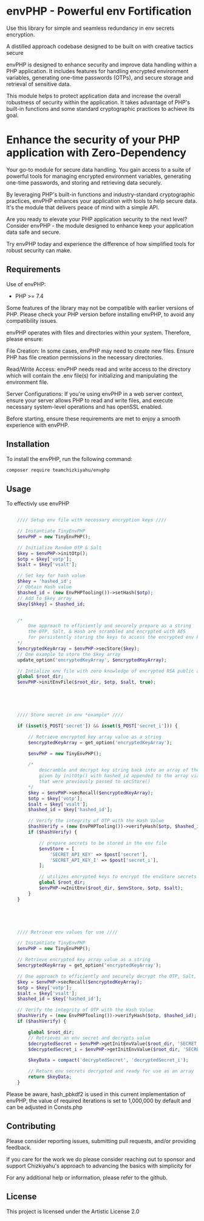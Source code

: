 # envPHP - Powerful env Fortification

Use this library for simple and seamless redundancy in env secrets encryption.

A distilled approach codebase designed to be built on with creative tactics secure 

envPHP is designed to enhance security and improve data handling within a PHP application. It includes features for handling encrypted environment variables, generating one-time passwords (OTPs), and secure storage and retrieval of sensitive data. 

This module helps to protect application data and increase the overall robustness of security within the application. It takes advantage of PHP's built-in functions and some standard cryptographic practices to achieve its goal.


# Enhance the security of your PHP application with Zero-Dependency

Your go-to module for secure data handling. You gain access to a suite of powerful tools for managing encrypted environment variables, generating one-time passwords, and storing and retrieving data securely. 

By leveraging PHP's built-in functions and industry-standard cryptographic practices, envPHP enhances your application with tools to help secure data. It's the module that delivers peace of mind with a simple API.

Are you ready to elevate your PHP application security to the next level? Consider envPHP - the module designed to enhance keep your application data safe and secure. 

Try envPHP today and experience the difference of how simplified tools for robust security can make.

## Requirements

Use of envPHP:

- PHP >= 7.4

Some features of the library may not be compatible with earlier versions of PHP. Please check your PHP version before installing envPHP, to avoid any compatibility issues.

envPHP operates with files and directories within your system. Therefore, please ensure:

File Creation: In some cases, envPHP may need to create new files. Ensure PHP has file creation permissions in the necessary directories.

Read/Write Access: envPHP needs read and write access to the directory which will contain the .env file(s) for initializing and manipulating the environment file.

Server Configurations: If you're using envPHP in a web server context, ensure your server allows PHP to read and write files, and execute necessary system-level operations and has openSSL enabled.

Before starting, ensure these requirements are met to enjoy a smooth experience with envPHP.

## Installation

To install the envPHP, run the following command:

```bash
composer require teamchizkiyahu/envphp
```

## Usage 

To effectivly use envPHP

```php

    //// Setup env file with necessary encryption keys ////

    // Instantiate TinyEnvPHP
    $envPHP = new TinyEnvPHP();

    // Initialize Random OTP & Salt
    $key = $envPHP->initOtp();
    $otp = $key['votp'];
    $salt = $key['vsalt'];

    // Set key for hash value
    $hkey = 'hashed_id';
    // Obtain Hash value
    $hashed_id = (new EnvPHPTooling())->setHash($otp);
    // Add to $key array
    $key[$hkey] = $hashed_id;


    /*
        One approach to efficiently and securely prepare as a string 
        the OTP, Salt, & Hash are scrambled and encrypted with AES 
        for persistently storing the keys to access the encrypted env keys that are used for encryption of env secrets
    */
    $encryptedKeyArray = $envPHP->secStore($key);
    // One example to store the $key array
    update_option('encryptedKeyArray', $encryptedKeyArray);

    // Intialize env file with zero knowledge of encrypted RSA public and private keys, hash, and scramble key
    global $root_dir;
    $envPHP->initEnvFile($root_dir, $otp, $salt, true);

    



    //// Store secret in env *example* ////

    if (isset($_POST['secret']) && isset($_POST['secret_i'])) {

        // Retrieve encrypted key array value as a string
        $encryptedKeyArray = get_option('encryptedKeyArray');

        $envPHP = new TinyEnvPHP();

        /* 
            descramble and decrypt key string back into an array of the original values 
            given by initOtp() with hashed_id appended to the array via setHash()
            that were previously passed to secStore()
        */
        $key = $envPHP->secRecall($encryptedKeyArray);
        $otp = $key['votp'];
        $salt = $key['vsalt'];
        $hashed_id = $key['hashed_id'];

        // Verify the integrity of OTP with the Hash Value
        $hashVerify = (new EnvPHPTooling())->verifyHash($otp, $hashed_id);
        if ($hashVerify) {

            // prepare secrets to be stored in the env file
            $envStore = [
                'SECRET_API_KEY' => $post['secret'],
                'SECRET_API_KEY_I' => $post['secret_i'],
            ];

            // utilizes encrypted keys to encrypt the envStore secrets and store them persistently in the env file that was previously created via initEnvFile()
            global $root_dir;
            $envPHP->wInitEnv($root_dir, $envStore, $otp, $salt);
        }
    }
    




    //// Retrieve env values for use ////

    // Instantiate TinyEnvPHP
    $envPHP = new TinyEnvPHP();

    // Retrieve encrypted key array value as a string
    $encryptedKeyArray = get_option('encryptedKeyArray');

    // One approach to efficiently and securely decrypt the OTP, Salt, & Hash with descrambling and AES decryption 
    $key = $envPHP->secRecall($encryptedKeyArray);
    $otp = $key['votp'];
    $salt = $key['vsalt'];
    $hashed_id = $key['hashed_id'];

    // Verify the integrity of OTP with the Hash Value
    $hashVerify = (new EnvPHPTooling())->verifyHash($otp, $hashed_id);
    if ($hashVerify) {

        global $root_dir;
        // Retrieves an env secret and decrypts value
        $decryptedSecret = $envPHP->getInitEnvValue($root_dir, 'SECRET_API_KEY', $otp, $salt);
        $decryptedSecret_i = $envPHP->getInitEnvValue($root_dir, 'SECRET_API_KEY_I', $otp, $salt);

        $keyData = compact('decryptedSecret', 'decryptedSecret_i');

        // Return env secrets decrypted and ready for use as an array
        return $keyData;
    }
```

Please be aware, hash_pbkdf2 is used in this current implementation of envPHP, the value of required iterations is set to 1,000,000 by default and can be adjusted in Consts.php

## Contributing 
Please consider reporting issues, submitting pull requests, and/or providing feedback.

If you care for the work we do please consider reaching out to sponsor and support Chizkiyahu's approach to advancing the basics with simplicity for 

For any additional help or information, please refer to the github.


## License 
This project is licensed under the Artistic License 2.0